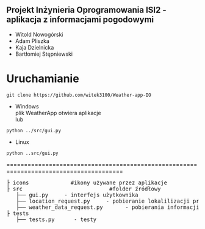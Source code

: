 
## Projekt Inżynieria Oprogramowania ISI2 - aplikacja z informacjami pogodowymi

* Witold Nowogórski
* Adam Pliszka
* Kaja Dzielnicka
* Bartłomiej Stępniewski

# Uruchamianie #
```
git clone https://github.com/witek3100/Weather-app-IO
```  
- Windows <br /> 
plik WeatherApp otwiera aplikacje <br /> 
lub 

```
python ../src/gui.py

```

- Linux 
```
python ..src/gui.py

```


=======================================================================================
<pre>
├ icons             #ikony używane przez aplikacje
├ src                           #folder źródłowy  
   ├── gui.py     - interfejs użytkownika
   ├── location_request.py     - pobieranie lokalilizacji przy użyciu google geolocation api         
   ├── weather_data_request.py       - pobierania informacji pogodowych dla określonej lokalizacji przy użyciu open-meteo api
├ tests                      
   ├── tests.py      - testy 
</pre>

 
 
 

